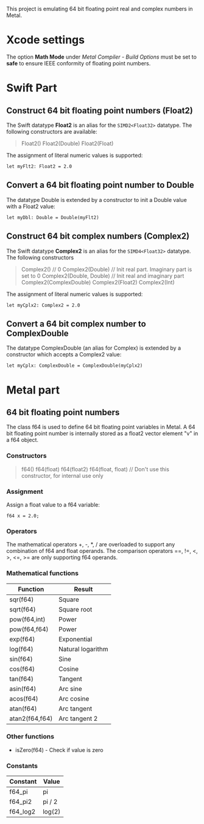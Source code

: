 
This project is emulating 64 bit floating point real and complex numbers in Metal.

# Xcode settings

The option **Math Mode** under *Metal Compiler - Build Options* must be set to **safe** to ensure
IEEE conformity of floating point numbers.

# Swift Part
## Construct 64 bit floating point numbers (Float2)

The Swift datatype **Float2** is an alias for the `SIMD2<Float32>` datatype. The following constructors are available:

> Float2()
> Float2(Double)
> Float2(Float)

The assignment of literal numeric values is supported:

`let myFlt2: Float2 = 2.0`

## Convert a 64 bit floating point number to Double

The datatype Double is extended by a constructor to init a Double value with a Float2 value:

`let myDbl: Double = Double(myFlt2)`

## Construct 64 bit complex numbers (Complex2)

The Swift datatype **Complex2** is an alias for the `SIMD4<Float32>` datatype. The following constructors

> Complex2()                  // 0
> Complex2(Double)            // Init real part. Imaginary part is set to 0
> Complex2(Double, Double)    // Init real and imaginary part
> Complex2(ComplexDouble)
> Complex2(Float2)
> Complex2(Int)

The assignment of literal numeric values is supported:

`let myCplx2: Complex2 = 2.0`

## Convert a 64 bit complex number to ComplexDouble

The datatype ComplexDouble (an alias for Complex<Float64>) is extended by a constructor which accepts a Complex2 value:

`let myCplx: ComplexDouble = ComplexDouble(myCplx2)`


# Metal part
## 64 bit floating point numbers

The class f64 is used to define 64 bit floating point variables in Metal. A 64 bit floating point number is internally stored as
a float2 vector element "v" in a f64 object.

### Constructors

> f64()
> f64(float)
> f64(float2)
> f64(float, float)    // Don't use this constructor, for internal use only

### Assignment

Assign a float value to a f64 variable:

`f64 x = 2.0;`

### Operators

The mathematical operators +, -, \*, / are overloaded to support any combination of f64 and float operands.
The comparison operators ==, !=, \<, \>, \<=, \>= are only supporting f64 operands.

### Mathematical functions

| Function     | Result |
|--------------|--------|
| sqr(f64)     | Square |
| sqrt(f64)    | Square root |
| pow(f64,int) | Power |
| pow(f64,f64) | Power |      
| exp(f64)     | Exponential |
| log(f64)     | Natural logarithm |
| sin(f64)     | Sine |
| cos(f64)     | Cosine |
| tan(f64)     | Tangent |
| asin(f64)    | Arc sine |
| acos(f64)    | Arc cosine |
| atan(f64)    | Arc tangent |
| atan2(f64,f64) | Arc tangent 2 |

### Other functions

* isZero(f64) - Check if value is zero

### Constants

| Constant | Value  |
|----------|--------|
| f64_pi   | pi     |
| f64_pi2  | pi / 2 |
| f64_log2 | log(2) |
